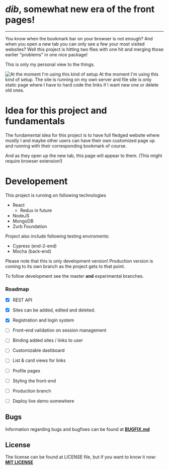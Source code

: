 # *dib*, somewhat new era of the front pages!

---



You know when the bookmark bar on your browser is not enough? And when you open a new tab you can only see a few your most visited websites? Well this project is hitting two flies with one hit and merging those earlier "problems" in one nice package!

This is only my personal view to the things.  



![At the moment I'm using this kind of setup](https://i.imgur.com/Ze7U51s.png)
At the moment I'm using this kind of setup. The site is running on my own server and file site is only static page where I have to hard code the links if I want new one or delete old ones.


# Idea for this project and fundamentals

The fundamental idea for this project is to have full fledged website where mostly I and maybe other users can have their own customized page up and running with their corresponding bookmark of course.

And as they open up the new tab, this page will appear to them. (This might require browser extension!)


# Developement

This project is running on following technologies
- React 
    - Redux in future
- NodeJS 
- MongoDB
- Zurb Foundation

Project also include following testing enviroments:
- Cypress (end-2-end)
- Mocha (back-end)

Please note that this is only development version! Production version is coming to its own branch as the project gets to that point.

To follow development see the master __and__ experimental branches.

### Roadmap

- [x] REST API
- [x] Sites can be added, edited and deleted.
- [x] Registration and login system 
- [ ] Front-end validation on session management
- [ ] Binding added sites / links to user
- [ ] Customizable dashboard
- [ ] List & card views for links
- [ ] Profile pages
- [ ] Styling the front-end
- [ ] Production branch
- [ ] Deploy live demo somewhere


## Bugs
Information regarding bugs and bugfixes can be found at **[BUGFIX.md](BUGFIX.md)**

## License
The license can be found at LICENSE file, but if you want to know it now:  
**[MIT LICENSE](LICENSE)**
